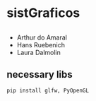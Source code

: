 # sistGraficos

##
* Arthur do Amaral
* Hans Ruebenich
* Laura Dalmolin

## necessary libs
```
pip install glfw, PyOpenGL 
```